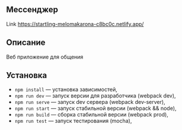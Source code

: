## Мессенджер

Link
https://startling-melomakarona-c8bc0c.netlify.app/

## Описание

Веб приложение для общения

## Установка

- `npm install` — установка зависимостей,
- `npm run dev` — запуск версии для разработчика (webpack dev),
- `npm run serve` — запуск dev сервера (webpack dev-server),
- `npm run start` — запуск стабильной версии (webpack && node),
- `npm run build` — сборка стабильной версии (webpack prod),
- `npm run test` — запуск тестирования (mocha),
